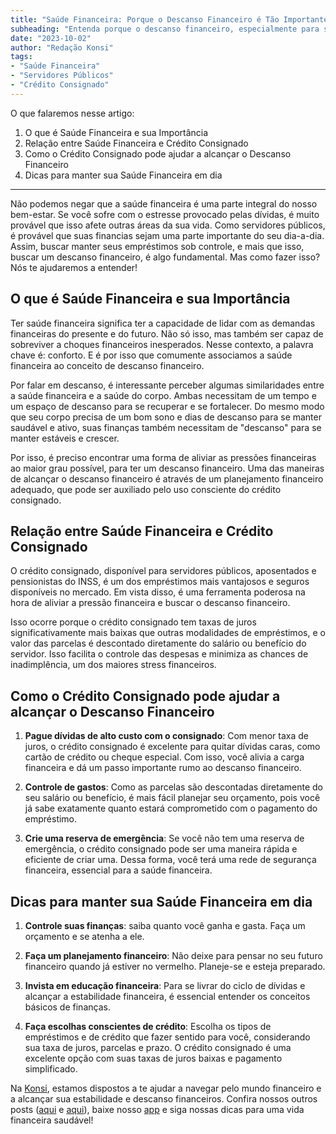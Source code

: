 ```yaml
---
title: "Saúde Financeira: Porque o Descanso Financeiro é Tão Importante Quanto o Descanso de Corpo e Mente"
subheading: "Entenda porque o descanso financeiro, especialmente para servidores públicos, é crucial para sua saúde mental e emocional e como conquistá-lo."
date: "2023-10-02"
author: "Redação Konsi"
tags:
- "Saúde Financeira"
- "Servidores Públicos"
- "Crédito Consignado"
---
```


O que falaremos nesse artigo:
1. O que é Saúde Financeira e sua Importância
2. Relação entre Saúde Financeira e Crédito Consignado
3. Como o Crédito Consignado pode ajudar a alcançar o Descanso Financeiro
4. Dicas para manter sua Saúde Financeira em dia

---

Não podemos negar que a saúde financeira é uma parte integral do nosso bem-estar. Se você sofre com o estresse provocado pelas dívidas, é muito provável que isso afete outras áreas da sua vida. Como servidores públicos, é provável que suas financias sejam uma parte importante do seu dia-a-dia. Assim, buscar manter seus empréstimos sob controle, e mais que isso, buscar um descanso financeiro, é algo fundamental. Mas como fazer isso? Nós te ajudaremos a entender!

## O que é Saúde Financeira e sua Importância

Ter saúde financeira significa ter a capacidade de lidar com as demandas financeiras do presente e do futuro. Não só isso, mas também ser capaz de sobreviver a choques financeiros inesperados. Nesse contexto, a palavra chave é: conforto. E é por isso que comumente associamos a saúde financeira ao conceito de descanso financeiro.

Por falar em descanso, é interessante perceber algumas similaridades entre a saúde financeira e a saúde do corpo. Ambas necessitam de um tempo e um espaço de descanso para se recuperar e se fortalecer. Do mesmo modo que seu corpo precisa de um bom sono e dias de descanso para se manter saudável e ativo, suas finanças também necessitam de "descanso" para se manter estáveis e crescer. 

Por isso, é preciso encontrar uma forma de aliviar as pressões financeiras ao maior grau possível, para ter um descanso financeiro. Uma das maneiras de alcançar o descanso financeiro é através de um planejamento financeiro adequado, que pode ser auxiliado pelo uso consciente do crédito consignado.

## Relação entre Saúde Financeira e Crédito Consignado

O crédito consignado, disponível para servidores públicos, aposentados e pensionistas do INSS, é um dos empréstimos mais vantajosos e seguros disponíveis no mercado. Em vista disso, é uma ferramenta poderosa na hora de aliviar a pressão financeira e buscar o descanso financeiro.

Isso ocorre porque o crédito consignado tem taxas de juros significativamente mais baixas que outras modalidades de empréstimos, e o valor das parcelas é descontado diretamente do salário ou benefício do servidor. Isso facilita o controle das despesas e minimiza as chances de inadimplência, um dos maiores stress financeiros.

## Como o Crédito Consignado pode ajudar a alcançar o Descanso Financeiro

1. **Pague dívidas de alto custo com o consignado**: Com menor taxa de juros, o crédito consignado é excelente para quitar dívidas caras, como cartão de crédito ou cheque especial. Com isso, você alivia a carga financeira e dá um passo importante rumo ao descanso financeiro.

2. **Controle de gastos**: Como as parcelas são descontadas diretamente do seu salário ou benefício, é mais fácil planejar seu orçamento, pois você já sabe exatamente quanto estará comprometido com o pagamento do empréstimo.

3. **Crie uma reserva de emergência**: Se você não tem uma reserva de emergência, o crédito consignado pode ser uma maneira rápida e eficiente de criar uma. Dessa forma, você terá uma rede de segurança financeira, essencial para a saúde financeira.

## Dicas para manter sua Saúde Financeira em dia

1. **Controle suas finanças**: saiba quanto você ganha e gasta. Faça um orçamento e se atenha a ele.

2. **Faça um planejamento financeiro**: Não deixe para pensar no seu futuro financeiro quando já estiver no vermelho. Planeje-se e esteja preparado.

3. **Invista em educação financeira**: Para se livrar do ciclo de dívidas e alcançar a estabilidade financeira, é essencial entender os conceitos básicos de finanças.

4. **Faça escolhas conscientes de crédito**: Escolha os tipos de empréstimos e de crédito que fazer sentido para você, considerando sua taxa de juros, parcelas e prazo. O crédito consignado é uma excelente opção com suas taxas de juros baixas e pagamento simplificado.

Na [Konsi](https://konsi.com.br), estamos dispostos a te ajudar a navegar pelo mundo financeiro e a alcançar sua estabilidade e descanso financeiros. Confira nossos outros posts ([aqui](https://konsi.com.br/os-5-ps-do-emprestimo-consignado-o-que-voce-precisa-saber) e [aqui](https://konsi.com.br/5-passos-para-um-orcamento-financeiro-pessoal-eficiente)), baixe nosso [app](https://konsi.com.br/download-app) e siga nossas dicas para uma vida financeira saudável!
